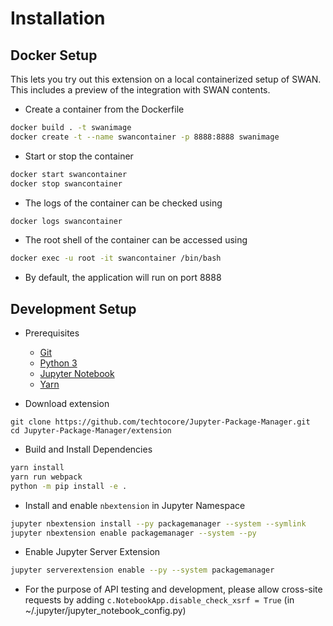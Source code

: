 # Installation

## Docker Setup

This lets you try out this extension on a local containerized setup of SWAN. This includes a preview of the integration with SWAN contents.

- Create a container from the Dockerfile
```bash
docker build . -t swanimage
docker create -t --name swancontainer -p 8888:8888 swanimage
```

- Start or stop the container
```bash
docker start swancontainer
docker stop swancontainer
```

- The logs of the container can be checked using 
```bash 
docker logs swancontainer 
```

- The root shell of the container can be accessed using
```bash 
docker exec -u root -it swancontainer /bin/bash
```

- By default, the application will run on port 8888

## Development Setup
- Prerequisites
    - [Git](https://git-scm.com/)
    - [Python 3](https://www.python.org/downloads/)
    - [Jupyter Notebook](http://jupyter.org/)
    - [Yarn](https://yarnpkg.com/lang/en/docs/install)


- Download extension
```
git clone https://github.com/techtocore/Jupyter-Package-Manager.git
cd Jupyter-Package-Manager/extension
```

- Build and Install Dependencies
```bash
yarn install
yarn run webpack
python -m pip install -e .
```

- Install and enable `nbextension` in Jupyter Namespace
```bash
jupyter nbextension install --py packagemanager --system --symlink
jupyter nbextension enable packagemanager --system --py
```

- Enable Jupyter Server Extension
```bash
jupyter serverextension enable --py --system packagemanager
```

- For the purpose of API testing and development, please allow cross-site requests by adding `c.NotebookApp.disable_check_xsrf = True` (in ~/.jupyter/jupyter_notebook_config.py)
